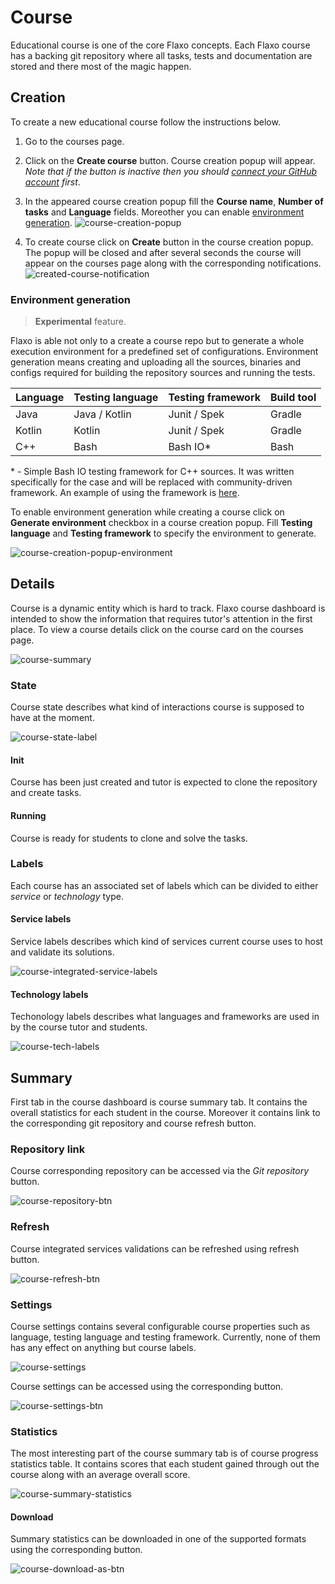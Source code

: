 # Course

Educational course is one of the core Flaxo concepts.
Each Flaxo course has a backing git repository where all tasks, tests and documentation are stored 
and there most of the magic happen.

## Creation

To create a new educational course follow the instructions below.

1. Go to the courses page.

2. Click on the **Create course** button. Course creation popup will appear.
*Note that if the button is inactive then you should 
[connect your GitHub account](https://flaxo.readthedocs.io/en/latest/getting-started/external-services/#connect-account)
first*.

3. In the appeared course creation popup fill the **Course name**, **Number of tasks** and **Language** fields.
Moreother you can enable 
[environment generation](https://flaxo.readthedocs.io/en/latest/getting-started/course/#environment-generation).
![course-creation-popup](../images/course-creation-popup.png)

4. To create course click on **Create** button in the course creation popup. 
The popup will be closed and after several seconds the course will appear on the courses page along with the 
corresponding notifications.
![created-course-notification](../images/created-course-notification.png)

### Environment generation

> **Experimental** feature.

Flaxo is able not only to a create a course repo but to generate a whole execution environment for a predefined set 
of configurations. Environment generation means creating and uploading all the sources, binaries and configs required 
for building the repository sources and running the tests.

| Language | Testing language | Testing framework | Build tool |
| -------- | ---------------- | ----------------- | ---------- |
| Java | Java / Kotlin | Junit / Spek | Gradle |
| Kotlin | Kotlin | Junit / Spek | Gradle |
| С++ | Bash | Bash IO* | Bash |

\* - Simple Bash IO testing framework for C++ sources. 
It was written specifically for the case and will be replaced with community-driven framework.
An example of using the framework is [here](https://github.com/tcibinan/simple-cpp-project).

To enable environment generation while creating a course click on **Generate environment** checkbox in a course 
creation popup. Fill **Testing language** and **Testing framework** to specify the environment to generate.

![course-creation-popup-environment](../images/course-creation-popup-environment.png)

## Details

Course is a dynamic entity which is hard to track.
Flaxo course dashboard is intended to show the information that requires tutor's attention in the first place.
To view a course details click on the course card on the courses page.

![course-summary](../images/course-summary.jpg)

### State

Course state describes what kind of interactions course is supposed to have at the moment.

![course-state-label](../images/course-state-label.jpg)

#### Init

Course has been just created and tutor is expected to clone the repository and create tasks.

#### Running

Course is ready for students to clone and solve the tasks.
 
### Labels
  
Each course has an associated set of labels which can be divided to either *service* or *technology* type.

#### Service labels

Service labels describes which kind of services current course uses to host and validate its solutions.

![course-integrated-service-labels](../images/course-integrated-service-labels.jpg)

#### Technology labels

Techonology labels describes what languages and frameworks are used in by the course tutor and students.

![course-tech-labels](../images/course-tech-labels.jpg)

## Summary

First tab in the course dashboard is course summary tab.
It contains the overall statistics for each student in the course.
Moreover it contains link to the corresponding git repository and course refresh button.

### Repository link

Course corresponding repository can be accessed via the *Git repository* button.

![course-repository-btn](../images/course-repository-btn.jpg)

### Refresh

Course integrated services validations can be refreshed using refresh button.

![course-refresh-btn](../images/course-refresh-btn.jpg)

### Settings

Course settings contains several configurable course properties such as language, testing language and testing
framework.
Currently, none of them has any effect on anything but course labels.

![course-settings](../images/course-settings.jpg)

Course settings can be accessed using the corresponding button.

![course-settings-btn](../images/course-settings-btn.jpg)
 
### Statistics

The most interesting part of the course summary tab is of course progress statistics table.
It contains scores that each student gained through out the course along with an average overall score.

![course-summary-statistics](../images/course-summary-statistics.jpg)

#### Download

Summary statistics can be downloaded in one of the supported formats using the corresponding button.

![course-download-as-btn](../images/course-download-as-btn.jpg)
